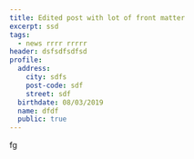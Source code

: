 ```yaml
---
title: Edited post with lot of front matter
excerpt: ssd
tags:
  - news rrrr rrrrr
header: dsfsdfsdfsd
profile:
  address:
    city: sdfs
    post-code: sdf
    street: sdf
  birthdate: 08/03/2019
  name: dfdf
  public: true
---
```

fg
